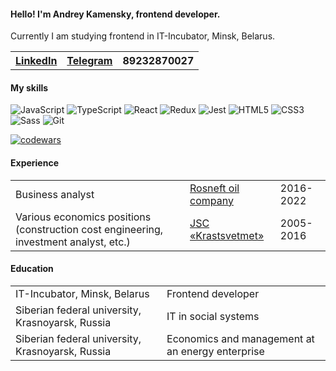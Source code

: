 <h4>Hello! I'm Andrey Kamensky, frontend developer.</h4>
<p>Currently I am studying frontend in IT-Incubator, Minsk, Belarus.</p>
<table>
  <tr>
    <th><a href="https://www.linkedin.com/in/andrey-kamensky-987883b2/">LinkedIn</a></th>
    <th><a href="https://t.me/kamensky24">Telegram</th>
    <th>89232870027</th>
  </tr>
  </table>

<h4>My skills</h4>

![JavaScript](https://img.shields.io/badge/javascript-%23323330.svg?style=for-the-badge&logo=javascript&logoColor=%23F7DF1E)
![TypeScript](https://img.shields.io/badge/typescript-%23007ACC.svg?style=for-the-badge&logo=typescript&logoColor=white)
![React](https://img.shields.io/badge/react-%2320232a.svg?style=for-the-badge&logo=react&logoColor=%2361DAFB)
![Redux](https://img.shields.io/badge/redux-%23593d88.svg?style=for-the-badge&logo=redux&logoColor=white)
![Jest](https://img.shields.io/badge/Jest-C21325.svg?style=for-the-badge&logo=Jest&logoColor=white)
![HTML5](https://img.shields.io/badge/HTML5-E34F26.svg?style=for-the-badge&logo=HTML5&logoColor=white)
![CSS3](https://img.shields.io/badge/CSS3-1572B6.svg?style=for-the-badge&logo=CSS3&logoColor=white)
![Sass](https://img.shields.io/badge/Sass-CC6699.svg?style=for-the-badge&logo=Sass&logoColor=white)
![Git](https://img.shields.io/badge/Git-F05032.svg?style=for-the-badge&logo=Git&logoColor=white)

[![codewars](https://www.codewars.com/users/Kamensky124/badges/small)](https://www.codewars.com/users/Kamensky124) 

<h4>Experience</h4>
<table>
  <tr>
    <td>Business analyst</td>
    <td><a href="https://www.linkedin.com/in/andrey-kamensky-987883b2/"> Rosneft oil company</a></td>
    <td>2016-2022</td>
  </tr>
    <tr>
    <td>Various economics positions (construction cost engineering, investment analyst, etc.)</td>
    <td><a href="https://www.krastsvetmet.ru/">JSC «Krastsvetmet»</a></td>
      <td>2005-2016</td>
  </tr>
    </table>

<h4>Education</h4>
<table>
  <tr>
    <td>IT-Incubator, Minsk, Belarus</td>
    <td>Frontend developer</td>
  </tr>
    <tr>
    <td>Siberian federal university, Krasnoyarsk, Russia</td>
    <td>IT in social systems</td>
  </tr>
      <tr>
    <td>Siberian federal university, Krasnoyarsk, Russia</td>
    <td>Economics and management at an energy enterprise</td>
  </tr>
    </table>
